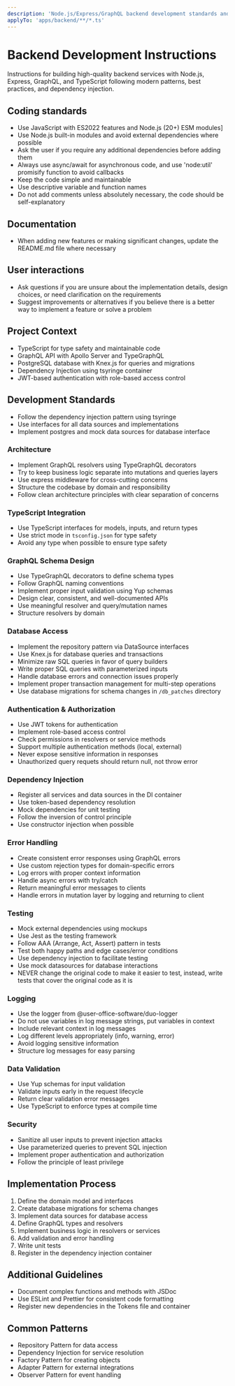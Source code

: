 ```yaml
---
description: 'Node.js/Express/GraphQL backend development standards and best practices'
applyTo: 'apps/backend/**/*.ts'
---
```


# Backend Development Instructions

Instructions for building high-quality backend services with Node.js, Express, GraphQL, and TypeScript following modern patterns, best practices, and dependency injection.

## Coding standards
- Use JavaScript with ES2022 features and Node.js (20+) ESM modules]
- Use Node.js built-in modules and avoid external dependencies where possible
- Ask the user if you require any additional dependencies before adding them
- Always use async/await for asynchronous code, and use 'node:util' promisify function to avoid callbacks
- Keep the code simple and maintainable
- Use descriptive variable and function names
- Do not add comments unless absolutely necessary, the code should be self-explanatory

## Documentation
- When adding new features or making significant changes, update the README.md file where necessary

## User interactions
- Ask questions if you are unsure about the implementation details, design choices, or need clarification on the requirements
- Suggest improvements or alternatives if you believe there is a better way to implement a feature or solve a problem

## Project Context
- TypeScript for type safety and maintainable code
- GraphQL API with Apollo Server and TypeGraphQL
- PostgreSQL database with Knex.js for queries and migrations
- Dependency Injection using tsyringe container
- JWT-based authentication with role-based access control

## Development Standards
- Follow the dependency injection pattern using tsyringe
- Use interfaces for all data sources and implementations
- Implement postgres and mock data sources for database interface

### Architecture
- Implement GraphQL resolvers using TypeGraphQL decorators
- Try to keep business logic separate into mutations and queries layers
- Use express middleware for cross-cutting concerns
- Structure the codebase by domain and responsibility
- Follow clean architecture principles with clear separation of concerns

### TypeScript Integration
- Use TypeScript interfaces for models, inputs, and return types
- Use strict mode in `tsconfig.json` for type safety
- Avoid any type when possible to ensure type safety

### GraphQL Schema Design
- Use TypeGraphQL decorators to define schema types
- Follow GraphQL naming conventions
- Implement proper input validation using Yup schemas
- Design clear, consistent, and well-documented APIs
- Use meaningful resolver and query/mutation names
- Structure resolvers by domain

### Database Access
- Implement the repository pattern via DataSource interfaces
- Use Knex.js for database queries and transactions
- Minimize raw SQL queries in favor of query builders
- Write proper SQL queries with parameterized inputs
- Handle database errors and connection issues properly
- Implement proper transaction management for multi-step operations
- Use database migrations for schema changes in `/db_patches` directory

### Authentication & Authorization
- Use JWT tokens for authentication
- Implement role-based access control
- Check permissions in resolvers or service methods
- Support multiple authentication methods (local, external)
- Never expose sensitive information in responses
- Unauthorized query requets should return null, not throw error

### Dependency Injection
- Register all services and data sources in the DI container
- Use token-based dependency resolution
- Mock dependencies for unit testing
- Follow the inversion of control principle
- Use constructor injection when possible

### Error Handling
- Create consistent error responses using GraphQL errors
- Use custom rejection types for domain-specific errors
- Log errors with proper context information
- Handle async errors with try/catch
- Return meaningful error messages to clients
- Handle errors in mutation layer by logging and returning to client

### Testing
- Mock external dependencies using mockups
- Use Jest as the testing framework
- Follow AAA (Arrange, Act, Assert) pattern in tests
- Test both happy paths and edge cases/error conditions
- Use dependency injection to facilitate testing
- Use mock datasources for database interactions
- NEVER change the original code to make it easier to test, instead, write tests that cover the original code as it is


### Logging
- Use the logger from @user-office-software/duo-logger
- Do not use variables in log message strings, put variables in context
- Include relevant context in log messages
- Log different levels appropriately (info, warning, error)
- Avoid logging sensitive information
- Structure log messages for easy parsing

### Data Validation
- Use Yup schemas for input validation
- Validate inputs early in the request lifecycle
- Return clear validation error messages
- Use TypeScript to enforce types at compile time

### Security
- Sanitize all user inputs to prevent injection attacks
- Use parameterized queries to prevent SQL injection
- Implement proper authentication and authorization
- Follow the principle of least privilege

## Implementation Process
1. Define the domain model and interfaces
2. Create database migrations for schema changes
3. Implement data sources for database access
4. Define GraphQL types and resolvers
5. Implement business logic in resolvers or services
6. Add validation and error handling
7. Write unit tests
8. Register in the dependency injection container

## Additional Guidelines
- Document complex functions and methods with JSDoc
- Use ESLint and Prettier for consistent code formatting
- Register new dependencies in the Tokens file and container

## Common Patterns
- Repository Pattern for data access
- Dependency Injection for service resolution
- Factory Pattern for creating objects
- Adapter Pattern for external integrations
- Observer Pattern for event handling

